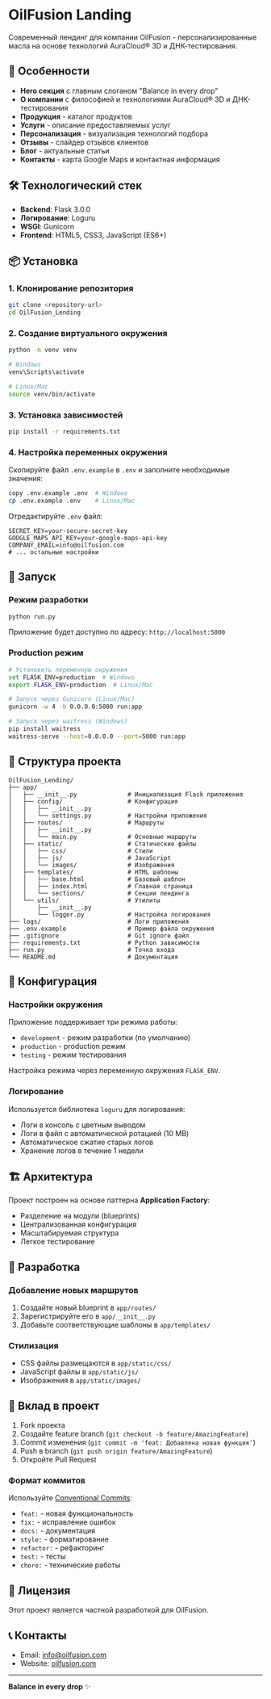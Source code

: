 # OilFusion Landing

Современный лендинг для компании OilFusion - персонализированные масла на основе технологий AuraCloud® 3D и ДНК-тестирования.

## 🌟 Особенности

- **Hero секция** с главным слоганом "Balance in every drop"
- **О компании** с философией и технологиями AuraCloud® 3D и ДНК-тестирования
- **Продукция** - каталог продуктов
- **Услуги** - описание предоставляемых услуг
- **Персонализация** - визуализация технологий подбора
- **Отзывы** - слайдер отзывов клиентов
- **Блог** - актуальные статьи
- **Контакты** - карта Google Maps и контактная информация

## 🛠 Технологический стек

- **Backend**: Flask 3.0.0
- **Логирование**: Loguru
- **WSGI**: Gunicorn
- **Frontend**: HTML5, CSS3, JavaScript (ES6+)

## 📦 Установка

### 1. Клонирование репозитория

```bash
git clone <repository-url>
cd OilFusion_Lending
```

### 2. Создание виртуального окружения

```bash
python -m venv venv

# Windows
venv\Scripts\activate

# Linux/Mac
source venv/bin/activate
```

### 3. Установка зависимостей

```bash
pip install -r requirements.txt
```

### 4. Настройка переменных окружения

Скопируйте файл `.env.example` в `.env` и заполните необходимые значения:

```bash
copy .env.example .env  # Windows
cp .env.example .env    # Linux/Mac
```

Отредактируйте `.env` файл:

```env
SECRET_KEY=your-secure-secret-key
GOOGLE_MAPS_API_KEY=your-google-maps-api-key
COMPANY_EMAIL=info@oilfusion.com
# ... остальные настройки
```

## 🚀 Запуск

### Режим разработки

```bash
python run.py
```

Приложение будет доступно по адресу: `http://localhost:5000`

### Production режим

```bash
# Установить переменную окружения
set FLASK_ENV=production  # Windows
export FLASK_ENV=production  # Linux/Mac

# Запуск через Gunicorn (Linux/Mac)
gunicorn -w 4 -b 0.0.0.0:5000 run:app

# Запуск через waitress (Windows)
pip install waitress
waitress-serve --host=0.0.0.0 --port=5000 run:app
```

## 📁 Структура проекта

```
OilFusion_Lending/
├── app/
│   ├── __init__.py              # Инициализация Flask приложения
│   ├── config/                  # Конфигурация
│   │   ├── __init__.py
│   │   └── settings.py          # Настройки приложения
│   ├── routes/                  # Маршруты
│   │   ├── __init__.py
│   │   └── main.py              # Основные маршруты
│   ├── static/                  # Статические файлы
│   │   ├── css/                 # Стили
│   │   ├── js/                  # JavaScript
│   │   └── images/              # Изображения
│   ├── templates/               # HTML шаблоны
│   │   ├── base.html            # Базовый шаблон
│   │   ├── index.html           # Главная страница
│   │   └── sections/            # Секции лендинга
│   └── utils/                   # Утилиты
│       ├── __init__.py
│       └── logger.py            # Настройка логирования
├── logs/                        # Логи приложения
├── .env.example                 # Пример файла окружения
├── .gitignore                   # Git ignore файл
├── requirements.txt             # Python зависимости
├── run.py                       # Точка входа
└── README.md                    # Документация

```

## 🔧 Конфигурация

### Настройки окружения

Приложение поддерживает три режима работы:
- `development` - режим разработки (по умолчанию)
- `production` - production режим
- `testing` - режим тестирования

Настройка режима через переменную окружения `FLASK_ENV`.

### Логирование

Используется библиотека `loguru` для логирования:
- Логи в консоль с цветным выводом
- Логи в файл с автоматической ротацией (10 MB)
- Автоматическое сжатие старых логов
- Хранение логов в течение 1 недели

## 🏗 Архитектура

Проект построен на основе паттерна **Application Factory**:
- Разделение на модули (blueprints)
- Централизованная конфигурация
- Масштабируемая структура
- Легкое тестирование

## 📝 Разработка

### Добавление новых маршрутов

1. Создайте новый blueprint в `app/routes/`
2. Зарегистрируйте его в `app/__init__.py`
3. Добавьте соответствующие шаблоны в `app/templates/`

### Стилизация

- CSS файлы размещаются в `app/static/css/`
- JavaScript файлы в `app/static/js/`
- Изображения в `app/static/images/`

## 🤝 Вклад в проект

1. Fork проекта
2. Создайте feature branch (`git checkout -b feature/AmazingFeature`)
3. Commit изменения (`git commit -m 'feat: Добавлена новая функция'`)
4. Push в branch (`git push origin feature/AmazingFeature`)
5. Откройте Pull Request

### Формат коммитов

Используйте [Conventional Commits](https://www.conventionalcommits.org/):
- `feat:` - новая функциональность
- `fix:` - исправление ошибок
- `docs:` - документация
- `style:` - форматирование
- `refactor:` - рефакторинг
- `test:` - тесты
- `chore:` - технические работы

## 📄 Лицензия

Этот проект является частной разработкой для OilFusion.

## 📞 Контакты

- Email: info@oilfusion.com
- Website: [oilfusion.com](https://oilfusion.com)

---

**Balance in every drop** ✨





